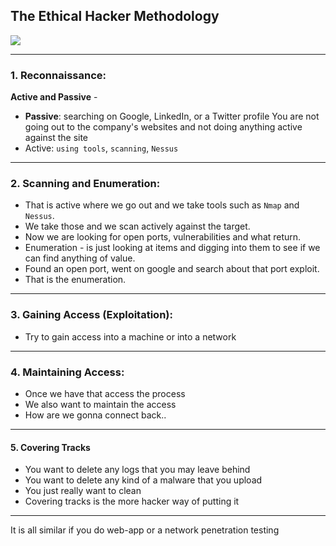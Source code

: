 ## The Ethical Hacker Methodology
![](100DaysOfHacking/Day-05-The-Ethical-Hacker-Methodology/01-The-Ethical-Hacker-Methodology/images/01-The-Ethical-Hacker-Methodology.png)

---
### 1. Reconnaissance:

**Active and Passive** -

- **Passive**: searching on Google, LinkedIn, or a Twitter profile
   You are not going out to the company's websites and not doing anything active against the site
- Active: `using tools`, `scanning`, `Nessus`
---
### 2. Scanning and Enumeration:
- That is active where we go out and we take tools such as `Nmap` and `Nessus`.
- We take those and we scan actively against the target.
- Now we are looking for open ports, vulnerabilities and what return.
- Enumeration - is just looking at items and digging into them to see if we can find anything of value.
- Found an open port, went on google and search about that port exploit.
- That is the enumeration.

---
### 3. Gaining Access (Exploitation):
- Try to gain access into a machine or into a network 
---
### 4. Maintaining Access: 
- Once we have that access the process
- We also want to maintain the access
- How are we gonna connect back..

---
#### 5. Covering Tracks
- You want to delete any logs that you may leave behind 
- You want to delete any kind of a malware that you upload
- You just really want to clean
- Covering tracks is the more hacker way of putting it

---
It is all similar if you do web-app or a network penetration testing
